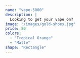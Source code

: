 ```yaml
---
name: "vape-5000"
description: |
  Looking to get your vape on?
image: "/images/gold-shoes.jpg"
price: 80
colors:
  - "Tropical Orange"
  - "Matte"
shape: "Rectangle"
---
```

